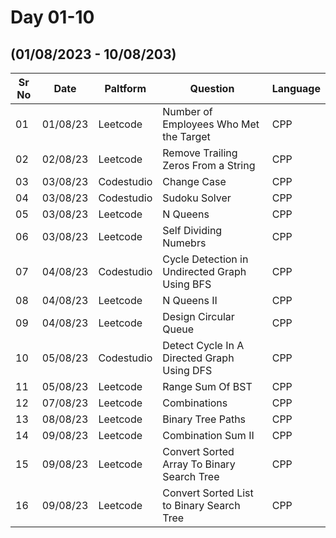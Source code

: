 # Day 01-10
## (01/08/2023 - 10/08/203)

Sr No   |   Date     |  Paltform |              Question          | Language
--------|------------|-----------|---------------------------------|-----------
  01  |  01/08/23  | Leetcode  | Number of Employees Who Met the Target | CPP
  02  | 02/08/23 | Leetcode | Remove Trailing Zeros From a String | CPP
  03 | 03/08/23 | Codestudio | Change Case | CPP
  04 | 03/08/23 | Codestudio | Sudoku Solver | CPP
  05 | 03/08/23 | Leetcode | N Queens | CPP
  06 | 03/08/23 | Leetcode | Self Dividing Numebrs | CPP
  07 | 04/08/23 | Codestudio | Cycle Detection in Undirected Graph Using BFS | CPP
  08 | 04/08/23 | Leetcode | N Queens II | CPP
  09 | 04/08/23 | Leetcode | Design Circular Queue | CPP
  10 | 05/08/23 | Codestudio | Detect Cycle In A Directed Graph Using DFS | CPP
  11 | 05/08/23 | Leetcode | Range Sum Of BST | CPP
  12 | 07/08/23 | Leetcode | Combinations | CPP
  13 | 08/08/23 | Leetcode | Binary Tree Paths | CPP
  14 | 09/08/23 | Leetcode | Combination Sum II | CPP
  15 | 09/08/23 | Leetcode | Convert Sorted Array To Binary Search Tree | CPP
  16 | 09/08/23 | Leetcode | Convert Sorted List to Binary Search Tree | CPP
